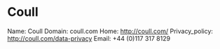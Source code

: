 
# Coull

Name: Coull
Domain: coull.com
Home: http://coull.com/
Privacy_policy: http://coull.com/data-privacy
Email: +44 (0)117 317 8129
